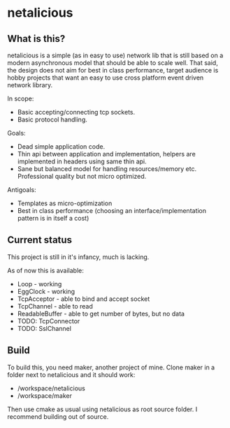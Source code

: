 netalicious
===========

What is this?
-------------
netalicious is a simple (as in easy to use) network lib that is still based on a modern asynchronous model that should be able to scale well. That said, the design does not aim for best in class performance, target audience is hobby projects that want an easy to use cross platform event driven network library.

In scope:
* Basic accepting/connecting tcp sockets.
* Basic protocol handling.

Goals:
* Dead simple application code.
* Thin api between application and implementation, helpers are implemented in headers using same thin api.
* Sane but balanced model for handling resources/memory etc. Professional quality but not micro optimized.

Antigoals:
* Templates as micro-optimization
* Best in class performance (choosing an interface/implementation pattern is in itself a cost)

Current status
--------------
This project is still in it's infancy, much is lacking.

As of now this is available:

* Loop - working
* EggClock - working
* TcpAcceptor - able to bind and accept socket
* TcpChannel - able to read
* ReadableBuffer - able to get number of bytes, but no data
* TODO: TcpConnector
* TODO: SslChannel

Build
-----
To build this, you need maker, another project of mine. Clone maker in a folder next to netalicious and it should work:

* /workspace/netalicious
* /workspace/maker

Then use cmake as usual using netalicious as root source folder. I recommend building out of source.
